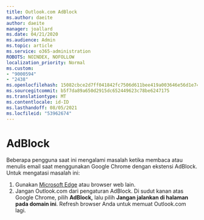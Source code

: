 ```yaml
---
title: Outlook.com AdBlock
ms.author: daeite
author: daeite
manager: joallard
ms.date: 04/21/2020
ms.audience: Admin
ms.topic: article
ms.service: o365-administration
ROBOTS: NOINDEX, NOFOLLOW
localization_priority: Normal
ms.custom:
- "9000594"
- "2438"
ms.openlocfilehash: 15082cbce2d7ff041842fc7506d611bee419a003646e56d1e7488981dd4d7020
ms.sourcegitcommit: b5f7da89a650d2915dc652449623c78be6247175
ms.translationtype: MT
ms.contentlocale: id-ID
ms.lasthandoff: 08/05/2021
ms.locfileid: "53962674"
---
```

# <a name="adblock"></a>AdBlock

Beberapa pengguna saat ini mengalami masalah ketika membaca atau menulis email saat menggunakan Google Chrome dengan ekstensi AdBlock. Untuk mengatasi masalah ini:

1. Gunakan [Microsoft Edge](https://www.microsoft.com/windows/microsoft-edge) atau browser web lain.
1. Jangan Outlook.com dari pengaturan AdBlock. Di sudut kanan atas Google Chrome, pilih **AdBlock,** lalu pilih **Jangan jalankan di halaman pada domain ini**. Refresh browser Anda untuk memuat Outlook.com lagi.
